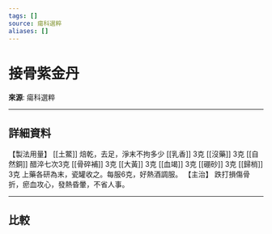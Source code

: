 ```yaml
---
tags: []
source: 瘍科選粹
aliases: []
---
```


# 接骨紫金丹

**來源**: 瘍科選粹  

---

## 詳細資料
【製法用量】 [[土鱉]] 焙乾，去足，淨末不拘多少 [[乳香]] 3克 [[沒藥]] 3克 [[自然銅]] 醋淬七次3克 [[骨碎補]] 3克 [[大黃]] 3克 [[血竭]] 3克 [[硼砂]] 3克 [[歸梢]] 3克
上藥各研為末，瓷罐收之。每服6克，好熱酒調服。
【主治】
跌打損傷骨折，瘀血攻心，發熱昏暈，不省人事。

---

## 比較
